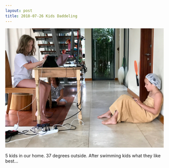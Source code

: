 ```yaml
---
layout: post
title: 2018-07-26 Kids Daddeling
---
```


![Kids daddeling](/img/2018-07-26-kids_daddeling.jpg)

5 kids in our home. 37 degrees outside. After swimming kids what they like best...